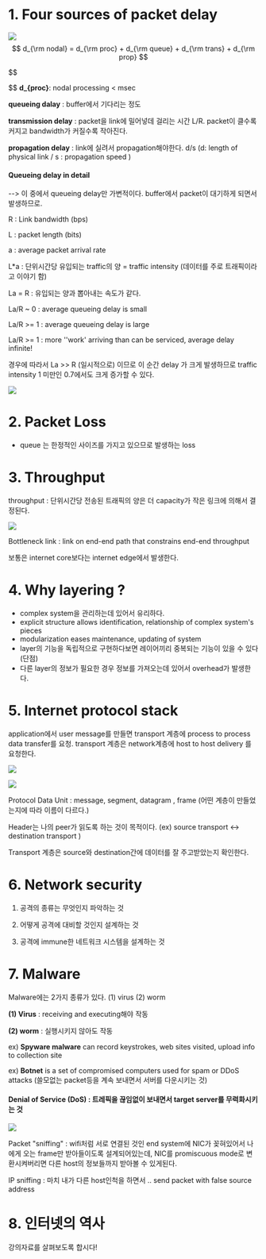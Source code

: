 # 1. Four sources of packet delay 

![](1-3-1.png)
$$
d_{\rm nodal} = d_{\rm proc} + d_{\rm queue} + d_{\rm trans} + d_{\rm prop}
$$

$$

$$
 **d_{proc}**: nodal processing < msec

**queueing dalay** : buffer에서 기다리는 정도

**transmission delay** : packet을 link에 밀어넣데 걸리는 시간 L/R. packet이 클수록 커지고 bandwidth가 커질수록 작아진다.

**propagation delay** : link에 실려서 propagation해야한다.  d/s (d: length of physical link / s : propagation speed )



#### **Queueing delay in detail** 

-->  이 중에서 queueing delay만 가변적이다. buffer에서 packet이 대기하게 되면서 발생하므로. 



R : Link bandwidth (bps)

L : packet length (bits)

a : average packet arrival rate

L*a : 단위시간당 유입되는 traffic의 양 = traffic intensity  (데이터를 주로 트래픽이라고 이야기 함)



La = R : 유입되는 양과 뽑아내는 속도가 같다. 

La/R ~ 0 : average queueing delay is small

La/R >= 1 : average queueing delay is large

La/R >= 1 : more ''work' arriving than can be serviced, average delay infinite! 



경우에 따라서 La >> R (일시적으로) 이므로 이 순간 delay 가 크게 발생하므로 traffic intensity 1 미만인 0.7에서도  크게 증가할 수 있다. 



![](1-3-2.PNG)

# 2. Packet Loss 

- queue 는 한정적인 사이즈를 가지고 있으므로 발생하는 loss



# 3. Throughput

throughput : 단위시간당 전송된 트래픽의 양은 더 capacity가 작은 링크에 의해서 결정된다. 

![](1-3-3.PNG)

Bottleneck link : link on end-end path that constrains end-end throughput 

보통은 internet core보다는 internet edge에서 발생한다.



# 4. Why layering ? 

- complex system을 관리하는데 있어서 유리하다.
- explicit structure allows identification, relationship of complex system's pieces
- modularization eases maintenance, updating of system 
- layer의 기능을 독립적으로 구현하다보면 레이어끼리 중복되는 기능이 있을 수 있다 (단점)
- 다른 layer의 정보가 필요한 경우 정보를 가져오는데 있어서 overhead가 발생한다. 





# 5. Internet protocol stack 

application에서 user message를 만들면 transport 계층에 process to process data transfer를 요청. transport 계층은 network계층에 host to host delivery 를 요청한다. 

![](1-3-4.PNG)



![](1-3-5.PNG)



Protocol Data Unit : message, segment, datagram , frame (어떤 계층이 만들었는지에 따라 이름이 다르다.)

Header는 나의 peer가 읽도록 하는 것이 목적이다. (ex) source transport <-> destination transport )

Transport 계층은 source와 destination간에 데이터를 잘 주고받았는지 확인한다. 



# 6. Network security 

1) 공격의 종류는 무엇인지 파악하는 것 

2) 어떻게 공격에 대비할 것인지 설계하는 것 

3) 공격에 immune한 네트워크 시스템을 설계하는 것





# 7. Malware

Malware에는 2가지 종류가 있다. (1) virus (2) worm

**(1) Virus** : receiving and executing해야 작동

**(2) worm** : 실행시키지 않아도 작동

ex) **Spyware malware** can record keystrokes, web sites visited, upload info to collection site

ex) **Botnet** is a set of compromised computers used for spam or DDoS attacks (쓸모없는 packet등을 계속 보내면서 서버를 다운시키는 것)



#### Denial of Service (DoS) : 트레픽을 끊임없이 보내면서  target server를 무력화시키는 것 



![](1-3-6.PNG)



Packet "sniffing" : wifi처럼 서로 연결된 것인 end system에 NIC가 꽂혀있어서 나에게 오는 frame만 받아들이도록 설계되어있는데, NIC를 promiscuous mode로 변환시켜버리면 다른 host의 정보들까지 받아볼 수 있게된다.

IP sniffing : 마치 내가 다른 host인척을 하면서 ..  send packet with false source address 



# 8. 인터넷의 역사 

강의자료를 살펴보도록 합시다!
